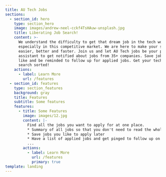 ```yaml
---
title: AU Tech Jobs
sections:
  - section_id: hero
    type: section_hero
    image: images/andrew-neel-cckf4TsHAuw-unsplash.jpg
    title: Liberating Job Search!
    content: >-
      We understand the difficulty to get that dream job in the tech world
      especially in this competitive market. We are here to make your search
      easier, better and faster. Join us and let AU Tech jobs be your personal
      assistant to get notified about jobs from 35+ companies. Save jobs you
      like and be reminded to follow up for applied jobs. Get your tech job
      search sorted!
    actions:
      - label: Learn More
        url: /features
  - section_id: features
    type: section_features
    background: gray
    title: Features
    subtitle: Some features
    features:
      - title: Some Features
        image: images/12.jpg
        content: |-
          Find all the jobs you want to apply for at one place.
          * Summary of all jobs so that you don't need to read the whole JD 
          * Save jobs you like to apply later
          * Have a list of applied jobs and get pinged to follow up on them
          ...
        actions:
          - label: Learn More
            url: /features
            primary: true
template: landing
---
```

